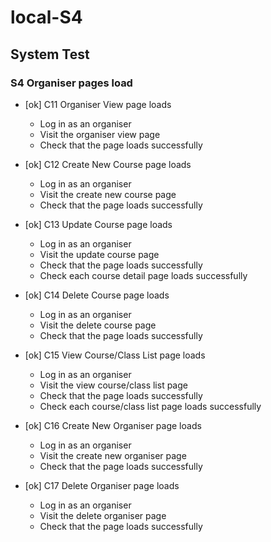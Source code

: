 # local-S4

## System Test

### S4 Organiser pages load
* [ok] C11 Organiser View page loads
    * Log in as an organiser
    * Visit the organiser view page
    * Check that the page loads successfully

* [ok] C12 Create New Course page loads
    * Log in as an organiser
    * Visit the create new course page
    * Check that the page loads successfully

* [ok] C13 Update Course page loads
    * Log in as an organiser
    * Visit the update course page
    * Check that the page loads successfully
    * Check each course detail page loads successfully

* [ok] C14 Delete Course page loads
    * Log in as an organiser
    * Visit the delete course page
    * Check that the page loads successfully

* [ok] C15 View Course/Class List page loads
    * Log in as an organiser
    * Visit the view course/class list page
    * Check that the page loads successfully
    * Check each course/class list page loads successfully

* [ok] C16 Create New Organiser page loads
    * Log in as an organiser
    * Visit the create new organiser page
    * Check that the page loads successfully

* [ok] C17 Delete Organiser page loads
    * Log in as an organiser
    * Visit the delete organiser page
    * Check that the page loads successfully


